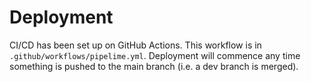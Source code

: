 # Deployment

CI/CD has been set up on GitHub Actions. This workflow is in
`.github/workflows/pipelime.yml`. Deployment will commence any time something is
pushed to the main branch (i.e. a dev branch is merged).
